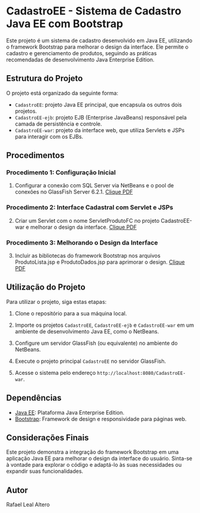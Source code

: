 # CadastroEE - Sistema de Cadastro Java EE com Bootstrap
 
Este projeto é um sistema de cadastro desenvolvido em Java EE, utilizando o framework Bootstrap para melhorar o design da interface. Ele permite o cadastro e gerenciamento de produtos, seguindo as práticas recomendadas de desenvolvimento Java Enterprise Edition.

## Estrutura do Projeto

O projeto está organizado da seguinte forma:

- `CadastroEE`: projeto Java EE principal, que encapsula os outros dois projetos.
- `CadastroEE-ejb`: projeto EJB (Enterprise JavaBeans) responsável pela camada de persistência e controle.
- `CadastroEE-war`: projeto da interface web, que utiliza Servlets e JSPs para interagir com os EJBs.

## Procedimentos

### Procedimento 1: Configuração Inicial

1. Configurar a conexão com SQL Server via NetBeans e o pool de conexões no GlassFish Server 6.2.1. [Clique PDF](/mundo%203%20nv%204%20pro1.pdf)

### Procedimento 2: Interface Cadastral com Servlet e JSPs

2. Criar um Servlet com o nome ServletProdutoFC no projeto CadastroEE-war e melhorar o design da interface. [Clique PDF](/mundo%203%20nv%204%20pro2.pdf)

### Procedimento 3: Melhorando o Design da Interface

3. Incluir as bibliotecas do framework Bootstrap nos arquivos ProdutoLista.jsp e ProdutoDados.jsp para aprimorar o design. [Clique PDF](/mundo%203%20nv%204%20pro3.pdf)

## Utilização do Projeto

Para utilizar o projeto, siga estas etapas:

1. Clone o repositório para a sua máquina local.

2. Importe os projetos `CadastroEE`, `CadastroEE-ejb` e `CadastroEE-war` em um ambiente de desenvolvimento Java EE, como o NetBeans.

3. Configure um servidor GlassFish (ou equivalente) no ambiente do NetBeans.

4. Execute o projeto principal `CadastroEE` no servidor GlassFish.

5. Acesse o sistema pelo endereço `http://localhost:8080/CadastroEE-war`.

## Dependências

- [Java EE](https://javaee.github.io/javaee-spec/): Plataforma Java Enterprise Edition.
- [Bootstrap](https://getbootstrap.com/): Framework de design e responsividade para páginas web.

## Considerações Finais

Este projeto demonstra a integração do framework Bootstrap em uma aplicação Java EE para melhorar o design da interface do usuário. Sinta-se à vontade para explorar o código e adaptá-lo às suas necessidades ou expandir suas funcionalidades.

## Autor

Rafael Leal Altero

